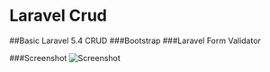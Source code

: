 # Laravel Crud
##Basic Laravel 5.4 CRUD
###Bootstrap
###Laravel Form Validator

###Screenshot
<img src="https://raw.githubusercontent.com/sourovroy/laravel-crud/first/public/img/screenshot.png" alt="Screenshot">
